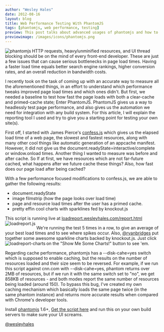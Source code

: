 ```yaml
---
author: "Wesley Hales"
date: 2012-08-16
layout: blog
title: Web Performance Testing With PhantomJS
tags: [phantomjs, web performance, testing]
preview: This post talks about advanced usages of phantomjs and how to use it to test the performance of your UI. loadreport.js is a tool built for integrating phantomjs into your current build system.
previewimage: /images/icons/phantomjs.png
---
```

<img src="/images/icons/phantomjs.png" alt="phantomjs" align="left" class="max-width-100 margin10">

HTTP requests, heavy/unminified resources, and UI thread blocking should be on the mind of every front-end developer. These
are just a few issues that can cause serious bottlenecks in page load times. Having a faster load time equals better search engine
rankings, higher conversion rates, and an overall reduction in bandwidth costs.

I recently took on the task of coming up with an accurate way to measure all the aforementioned things, in an effort to understand
which performance tweaks improved page load times and which ones didn't. But first, we needed a baseline to test how fast the page loads with both a clear-cache and primed-cache state; Enter PhantomJS.
PhantomJS gives us a way to headlessly test page performance, and also gives us the automation we need for integration with any build system.
For this article, I will explain the reporting tool I used and try to give you a starting point for testing your own site(s).

First off, I started with James Pierce's [confess.js](https://github.com/jamesgpearce/confess/) which gives us the elapsed load
time of a web page, the slowest and fastest resources, along with many other cool things like automatic generation of an appcache manifest. However, it did not give us
the document.readyState=interactive/complete or window.onload times. Another thing I wanted to measure was before and after cache. So If at first,
we have resources which are not far-future cached, what happens after we future cache these things? Also, how fast does our page load after
 being cached?

With a few performance focused modifications to confess.js, we are able to gather the following results:
<ul>
<li>document.readyState</li>
<li>image filmstrip (how the page looks over load time)</li>
<li>page and resource load times after the user has a primed cache.</li>
<li>pretty effin cool charts with sparklines fed by knockout.js</li>
</ul>

This script is running live at [loadreport.wesleyhales.com/report.html](http://loadreport.wesleyhales.com/report.html)
<img src="/images/loadreport.js.png" alt="loadreport.js" align="left" class="max-width-100">

We're running the test 5 times in a row, to give an average of your best load times and to see where spikes occur. Also, [@ryanbridges](http://twitter.com/ryanbridges) put together
some awesome sparkline charts backed by knockout.js. Just click on the "Show Me Some Charts!" button to see 'em.
<img src="/images/loadreport-charts.png" alt="loadreport-charts" align="left" class="max-width-100 margin10">

Regarding cache performance, phantomjs has a --disk-cahe=yes switch which is supposed to enable caching, but the results on the number
of resources loaded and their size seem to be reversed. For example, if we run this script against cnn.com with --disk-cahe=yes, phantom returns
over 2MB of resources, but if we run it with the same switch set to "no", we get 858KB of resources - and both modes report the same number
of resources being loaded (around 150).
To bypass this bug, I've created my own caching mechanism which basically loads the same page twice (in the same phantom instance)
 and returns more accurate results when compared with Chrome's developer tools.

Install [phantomjs](http://phantomjs.org/) 1.6+, [Get the script here](https://github.com/wesleyhales/loadreport) and run this on your own build servers to make sure your UI screams.






[@wesleyhales](http://twitter.com/wesleyhales)
<br/>
<br/>